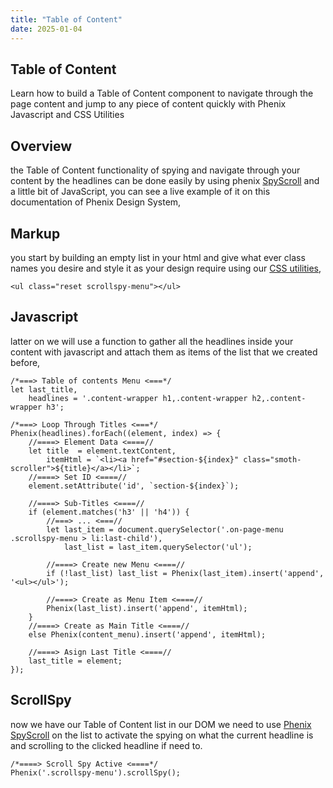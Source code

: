 ```yaml
---
title: "Table of Content"
date: 2025-01-04
---
```


## Table of Content

Learn how to build a Table of Content component to navigate through the page content and jump to any piece of content quickly with Phenix Javascript and CSS Utilities

## Overview

the Table of Content functionality of spying and navigate through your content by the headlines can be done easily by using phenix [SpyScroll](http://phenix.localhost/test/ui-effects/ui-effects#section-5) and a little bit of JavaScript, you can see a live example of it on this documentation of Phenix Design System,

## Markup

you start by building an empty list in your html and give what ever class names you desire and style it as your design require using our [CSS utilities](http://phenix.localhost/test/utilities/),

```
<ul class="reset scrollspy-menu"></ul>
```

## Javascript

latter on we will use a function to gather all the headlines inside your content with javascript and attach them as items of the list that we created before,

```
/*===> Table of contents Menu <===*/
let last_title,
    headlines = '.content-wrapper h1,.content-wrapper h2,.content-wrapper h3';

/*===> Loop Through Titles <===*/
Phenix(headlines).forEach((element, index) => {
    //====> Element Data <====//
    let title  = element.textContent,
        itemHtml = `<li><a href="#section-${index}" class="smoth-scroller">${title}</a></li>`;
    //====> Set ID <====//
    element.setAttribute('id', `section-${index}`);

    //====> Sub-Titles <====//
    if (element.matches('h3' || 'h4')) {
        //===> ... <===//
        let last_item = document.querySelector('.on-page-menu .scrollspy-menu > li:last-child'),
            last_list = last_item.querySelector('ul');

        //====> Create new Menu <====//
        if (!last_list) last_list = Phenix(last_item).insert('append', '<ul></ul>');
        
        //====> Create as Menu Item <====//
        Phenix(last_list).insert('append', itemHtml);
    }
    //====> Create as Main Title <====//
    else Phenix(content_menu).insert('append', itemHtml);

    //====> Asign Last Title <====//
    last_title = element;
});
```

## ScrollSpy

now we have our Table of Content list in our DOM we need to use [Phenix SpyScroll](http://phenix.localhost/test/ui-effects/ui-effects#section-5) on the list to activate the spying on what the current headline is and scrolling to the clicked headline if need to.

```
/*====> Scroll Spy Active <====*/
Phenix('.scrollspy-menu').scrollSpy();
```
